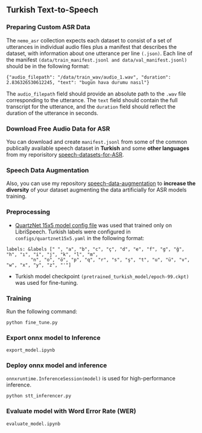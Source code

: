 ## Turkish Text-to-Speech

### Preparing Custom ASR Data
The `nemo_asr` collection expects each dataset to consist of a set of utterances in individual audio files plus a manifest that describes the dataset, with information about one utterance per line `(.json)`.
Each line of the manifest `(data/train_manifest.jsonl and data/val_manifest.jsonl)` should be in the following format:
```
{"audio_filepath": "/data/train_wav/audio_1.wav", "duration": 2.836326530612245, "text": "bugün hava durumu nasıl"}
```
The `audio_filepath` field should provide an absolute path to the `.wav` file corresponding to the utterance. The `text` field should contain the full transcript for the utterance, and the `duration` field should reflect the duration of the utterance in seconds.

### Download Free Audio Data for ASR
You can download and create `manifest.jsonl` from some of the common publically available speech dataset in **Turkish** and some **other languages** from my reporisitory [speech-datasets-for-ASR](https://github.com/Rumeysakeskin/speech-datasets-for-ASR).

### Speech Data Augmentation
Also, you can use my repository [
speech-data-augmentation](https://github.com/Rumeysakeskin/speech-data-augmentation) to **increase the diversity** of your dataset augmenting the data artificially for ASR models training.

### Preprocessing
- [QuartzNet 15x5 model config file](https://catalog.ngc.nvidia.com/orgs/nvidia/models/quartznet_15x5_ls_sp/files) was used that trained only on LibriSpeech.
Turkish labels were configured in `configs/quartznet15x5.yaml` in the following format:
```
labels: &labels [" ", "a", "b", "c", "ç", "d", "e", "f", "g", "ğ", "h", "ı", "i", "j", "k", "l", "m",
         "n", "o", "ö", "p", "q", "r", "s", "ş", "t", "u", "ü", "v", "w", "x", "y", "z", "'"]
```
- Turkish model checkpoint `(pretrained_turkish_model/epoch-99.ckpt)` was used for fine-tuning.

### Training
Run the following command:
```
python fine_tune.py
```
### Export onnx model to Inference
```
export_model.ipynb
```
### Deploy onnx model and inference
`onnxruntime.InferenceSession(model)` is used for high-performance inference.
```
python stt_inferencer.py
```
### Evaluate model with Word Error Rate (WER)
```
evaluate_model.ipynb
```


